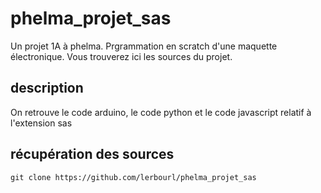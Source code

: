 # phelma_projet_sas
Un projet 1A à phelma. Prgrammation en scratch d'une maquette électronique.
Vous trouverez ici les sources du projet.

## description
On retrouve le code arduino, le code python et le code javascript relatif à l'extension sas

## récupération des sources
`git clone https://github.com/lerbourl/phelma_projet_sas`
